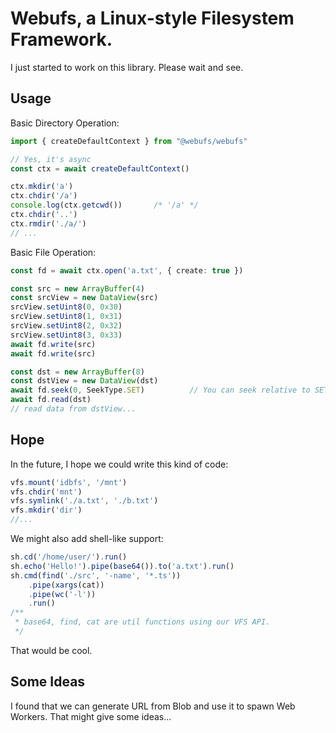 # Webufs, a Linux-style Filesystem Framework.

I just started to work on this library. Please wait and see.

## Usage

Basic Directory Operation:
```ts
import { createDefaultContext } from "@webufs/webufs"

// Yes, it's async
const ctx = await createDefaultContext()

ctx.mkdir('a')
ctx.chdir('/a')
console.log(ctx.getcwd())       /* '/a' */
ctx.chdir('..')
ctx.rmdir('./a/')
// ...
```

Basic File Operation:
```ts
const fd = await ctx.open('a.txt', { create: true })

const src = new ArrayBuffer(4)
const srcView = new DataView(src)
srcView.setUint8(0, 0x30)
srcView.setUint8(1, 0x31)
srcView.setUint8(2, 0x32)
srcView.setUint8(3, 0x33)
await fd.write(src)
await fd.write(src)

const dst = new ArrayBuffer(8)
const dstView = new DataView(dst)
await fd.seek(0, SeekType.SET)          // You can seek relative to SET, CUR or END, as in the POSIX case.
await fd.read(dst)
// read data from dstView...
```

## Hope

In the future, I hope we could write this kind of code:
```ts
vfs.mount('idbfs', '/mnt')
vfs.chdir('mnt')
vfs.symlink('./a.txt', './b.txt')
vfs.mkdir('dir')
//...
```

We might also add shell-like support:
```ts
sh.cd('/home/user/').run()
sh.echo('Hello!').pipe(base64()).to('a.txt').run()
sh.cmd(find('./src', '-name', '*.ts'))
    .pipe(xargs(cat))
    .pipe(wc('-l'))
    .run()
/**
 * base64, find, cat are util functions using our VFS API.
 */
```

That would be cool.

## Some Ideas
I found that we can generate URL from Blob and use it to spawn Web Workers. That might give some ideas...

